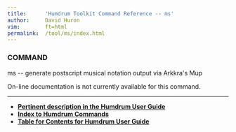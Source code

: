 ```yaml
---
title:		'Humdrum Toolkit Command Reference -- ms'
author:		David Huron
vim:		ft=html
permalink:	/tool/ms/index.html
---
```


### COMMAND

<span class="tool">ms</span> -- generate postscript musical notation output via Arkkra's Mup

On-line documentation is not currently available for this command.

------------------------------------------------------------------------


-   [**Pertinent description in the Humdrum User
    Guide**](../guide34.html#Interval_Vectors_Using_the_iv_Command)
-   [**Index to Humdrum Commands**](../commands.toc.html)
-   [**Table for Contents for Humdrum User Guide**](../guide.toc.html)

